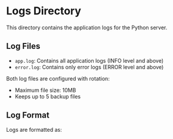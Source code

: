 # Logs Directory

This directory contains the application logs for the Python server.

## Log Files

- `app.log`: Contains all application logs (INFO level and above)
- `error.log`: Contains only error logs (ERROR level and above)

Both log files are configured with rotation:
- Maximum file size: 10MB
- Keeps up to 5 backup files

## Log Format

Logs are formatted as:

